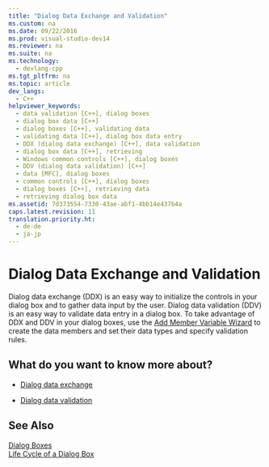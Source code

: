 ```yaml
---
title: "Dialog Data Exchange and Validation"
ms.custom: na
ms.date: 09/22/2016
ms.prod: visual-studio-dev14
ms.reviewer: na
ms.suite: na
ms.technology: 
  - devlang-cpp
ms.tgt_pltfrm: na
ms.topic: article
dev_langs: 
  - C++
helpviewer_keywords: 
  - data validation [C++], dialog boxes
  - dialog box data [C++]
  - dialog boxes [C++], validating data
  - validating data [C++], dialog box data entry
  - DDX (dialog data exchange) [C++], data validation
  - dialog box data [C++], retrieving
  - Windows common controls [C++], dialog boxes
  - DDV (dialog data validation) [C++]
  - data [MFC], dialog boxes
  - common controls [C++], dialog boxes
  - dialog boxes [C++], retrieving data
  - retrieving dialog box data
ms.assetid: 7d373554-7330-43ae-abf1-4bb14e437b4a
caps.latest.revision: 11
translation.priority.ht: 
  - de-de
  - ja-jp
---
```

# Dialog Data Exchange and Validation
Dialog data exchange (DDX) is an easy way to initialize the controls in your dialog box and to gather data input by the user. Dialog data validation (DDV) is an easy way to validate data entry in a dialog box. To take advantage of DDX and DDV in your dialog boxes, use the [Add Member Variable Wizard](../vs140/add-member-variable-wizard.md) to create the data members and set their data types and specify validation rules.  
  
## What do you want to know more about?  
  
-   [Dialog data exchange](../vs140/dialog-data-exchange.md)  
  
-   [Dialog data validation](../vs140/dialog-data-validation.md)  
  
## See Also  
 [Dialog Boxes](../vs140/dialog-boxes.md)   
 [Life Cycle of a Dialog Box](../vs140/life-cycle-of-a-dialog-box.md)